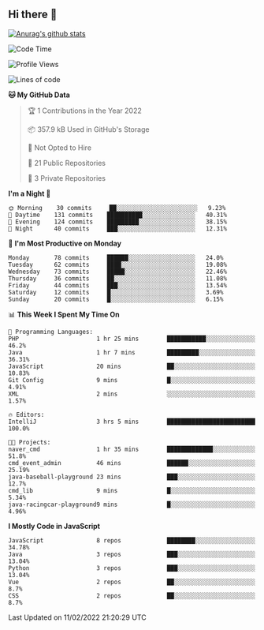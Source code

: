 ## Hi there 👋

[![Anurag's github stats](https://github-readme-stats.vercel.app/api?username=Songwonseok)](https://github.com/anuraghazra/github-readme-stats)



<!--START_SECTION:waka-->
![Code Time](http://img.shields.io/badge/Code%20Time-1%2C275%20hrs%2055%20mins-blue)

![Profile Views](http://img.shields.io/badge/Profile%20Views-0-blue)

![Lines of code](https://img.shields.io/badge/From%20Hello%20World%20I%27ve%20Written-3%20Million%20lines%20of%20code-blue)

**🐱 My GitHub Data** 

> 🏆 1 Contributions in the Year 2022
 > 
> 📦 357.9 kB Used in GitHub's Storage 
 > 
> 🚫 Not Opted to Hire
 > 
> 📜 21 Public Repositories 
 > 
> 🔑 3 Private Repositories  
 > 
**I'm a Night 🦉** 

```text
🌞 Morning    30 commits     ██░░░░░░░░░░░░░░░░░░░░░░░   9.23% 
🌆 Daytime    131 commits    ██████████░░░░░░░░░░░░░░░   40.31% 
🌃 Evening    124 commits    █████████░░░░░░░░░░░░░░░░   38.15% 
🌙 Night      40 commits     ███░░░░░░░░░░░░░░░░░░░░░░   12.31%

```
📅 **I'm Most Productive on Monday** 

```text
Monday       78 commits     ██████░░░░░░░░░░░░░░░░░░░   24.0% 
Tuesday      62 commits     ████░░░░░░░░░░░░░░░░░░░░░   19.08% 
Wednesday    73 commits     █████░░░░░░░░░░░░░░░░░░░░   22.46% 
Thursday     36 commits     ██░░░░░░░░░░░░░░░░░░░░░░░   11.08% 
Friday       44 commits     ███░░░░░░░░░░░░░░░░░░░░░░   13.54% 
Saturday     12 commits     █░░░░░░░░░░░░░░░░░░░░░░░░   3.69% 
Sunday       20 commits     █░░░░░░░░░░░░░░░░░░░░░░░░   6.15%

```


📊 **This Week I Spent My Time On** 

```text
💬 Programming Languages: 
PHP                      1 hr 25 mins        ███████████░░░░░░░░░░░░░░   46.2% 
Java                     1 hr 7 mins         █████████░░░░░░░░░░░░░░░░   36.31% 
JavaScript               20 mins             ██░░░░░░░░░░░░░░░░░░░░░░░   10.83% 
Git Config               9 mins              █░░░░░░░░░░░░░░░░░░░░░░░░   4.91% 
XML                      2 mins              ░░░░░░░░░░░░░░░░░░░░░░░░░   1.57%

🔥 Editors: 
IntelliJ                 3 hrs 5 mins        █████████████████████████   100.0%

🐱‍💻 Projects: 
naver_cmd                1 hr 35 mins        █████████████░░░░░░░░░░░░   51.8% 
cmd_event_admin          46 mins             ██████░░░░░░░░░░░░░░░░░░░   25.19% 
java-baseball-playground 23 mins             ███░░░░░░░░░░░░░░░░░░░░░░   12.7% 
cmd_lib                  9 mins              █░░░░░░░░░░░░░░░░░░░░░░░░   5.34% 
java-racingcar-playground9 mins              █░░░░░░░░░░░░░░░░░░░░░░░░   4.96%

```

**I Mostly Code in JavaScript** 

```text
JavaScript               8 repos             ████████░░░░░░░░░░░░░░░░░   34.78% 
Java                     3 repos             ███░░░░░░░░░░░░░░░░░░░░░░   13.04% 
Python                   3 repos             ███░░░░░░░░░░░░░░░░░░░░░░   13.04% 
Vue                      2 repos             ██░░░░░░░░░░░░░░░░░░░░░░░   8.7% 
CSS                      2 repos             ██░░░░░░░░░░░░░░░░░░░░░░░   8.7%

```



 Last Updated on 11/02/2022 21:20:29 UTC
<!--END_SECTION:waka-->
